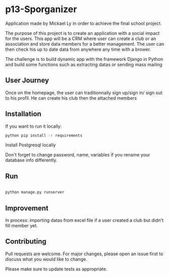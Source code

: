 # p13-Sporganizer

Application made by Mickael Ly in order to achieve the final school project.

The purpose of this project is to create an application with a social impact for the users. This app will be a CRM where user can create a club or an association and store data members for a better management. The user can then check his up to date data from anywhere any time with a brower. 

The challenge is to build dynamic app with the framework Django in Python and build some functions such as extracting datas or sending mass mailing

## User Journey

Once on the homepage, the user can traditionnally sign up/sign in/ sign out to his profil. He can create his club then the attached members


## Installation

If you want to run it locally:
```bash
python pip install -r requirements
```

Install Postgresql locally 

Don't forget to change password, name, variables if you rename your database info differently.

## Run

```python

python manage.py runserver

```
## Improvement

In process: importing datas from excel file if a user created a club but didn't fill member yet.

## Contributing
Pull requests are welcome. For major changes, please open an issue first to discuss what you would like to change.

Please make sure to update tests as appropriate.
